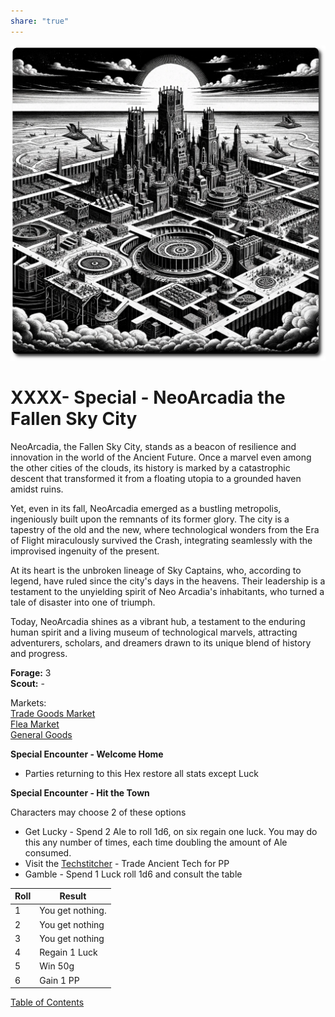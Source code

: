 ```yaml
---
share: "true"
---
```


![neoarcadia](./neoarcadia.png)    
    
# XXXX- Special - NeoArcadia the Fallen Sky City    
    
NeoArcadia, the Fallen Sky City, stands as a beacon of resilience and innovation in the world of the Ancient Future. Once a marvel even among the other cities of the clouds, its history is marked by a catastrophic descent that transformed it from a floating utopia to a grounded haven amidst ruins.     
    
Yet, even in its fall, NeoArcadia emerged as a bustling metropolis, ingeniously built upon the remnants of its former glory. The city is a tapestry of the old and the new, where technological wonders from the Era of Flight miraculously survived the Crash, integrating seamlessly with the improvised ingenuity of the present.     
    
At its heart is the unbroken lineage of Sky Captains, who, according to legend, have ruled since the city's days in the heavens. Their leadership is a testament to the unyielding spirit of Neo Arcadia's inhabitants, who turned a tale of disaster into one of triumph.     
    
Today, NeoArcadia shines as a vibrant hub, a testament to the enduring human spirit and a living museum of technological marvels, attracting adventurers, scholars, and dreamers drawn to its unique blend of history and progress.    
    
**Forage:** 3    
**Scout:** -    
    
Markets:    
[Trade Goods Market](./Trade%Goods-Market.html)    
[Flea Market](./Flea-Market.html)    
[General Goods](./General-Goods.html)    
    
**Special Encounter - Welcome Home**    
    
- Parties returning to this Hex restore all stats except Luck    
    
**Special Encounter - Hit the Town**    
    
Characters may choose 2 of these options    
- Get Lucky - Spend 2 Ale to roll 1d6, on six regain one luck. You may do this any number of times, each time doubling the amount of Ale consumed.    
- Visit the [Techstitcher](./Techstitcher.html) - Trade Ancient Tech for PP    
- Gamble - Spend 1 Luck roll 1d6 and consult the table    
    
| Roll | Result |    
| ---- | ---- |    
| 1 | You get nothing. |    
| 2 | You get nothing |    
| 3 | You get nothing |    
| 4 | Regain 1 Luck |    
| 5 | Win 50g |    
| 6 | Gain 1 PP |    
    
[Table of Contents](./Table-of-Contents.html)